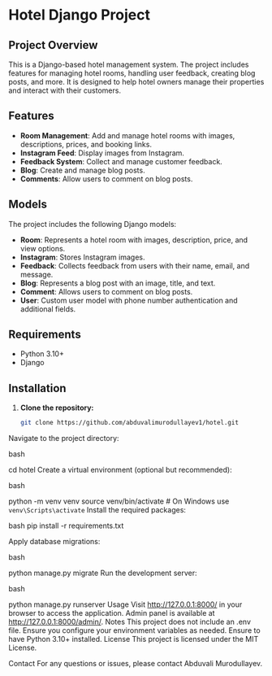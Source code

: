 # Hotel Django Project

## Project Overview

This is a Django-based hotel management system. The project includes features for managing hotel rooms, handling user feedback, creating blog posts, and more. It is designed to help hotel owners manage their properties and interact with their customers.

## Features

- **Room Management**: Add and manage hotel rooms with images, descriptions, prices, and booking links.
- **Instagram Feed**: Display images from Instagram.
- **Feedback System**: Collect and manage customer feedback.
- **Blog**: Create and manage blog posts.
- **Comments**: Allow users to comment on blog posts.

## Models

The project includes the following Django models:

- **Room**: Represents a hotel room with images, description, price, and view options.
- **Instagram**: Stores Instagram images.
- **Feedback**: Collects feedback from users with their name, email, and message.
- **Blog**: Represents a blog post with an image, title, and text.
- **Comment**: Allows users to comment on blog posts.
- **User**: Custom user model with phone number authentication and additional fields.

## Requirements

- Python 3.10+
- Django

## Installation

1. **Clone the repository:**

   ```bash
   git clone https://github.com/abduvalimurodullayev1/hotel.git
Navigate to the project directory:

bash

cd hotel
Create a virtual environment (optional but recommended):

bash

python -m venv venv
source venv/bin/activate  # On Windows use `venv\Scripts\activate`
Install the required packages:

bash
pip install -r requirements.txt

Apply database migrations:

bash

python manage.py migrate
Run the development server:

bash

python manage.py runserver
Usage
Visit http://127.0.0.1:8000/ in your browser to access the application.
Admin panel is available at http://127.0.0.1:8000/admin/.
Notes
This project does not include an .env file. Ensure you configure your environment variables as needed.
Ensure to have Python 3.10+ installed.
License
This project is licensed under the MIT License.

Contact
For any questions or issues, please contact Abduvali Murodullayev.
